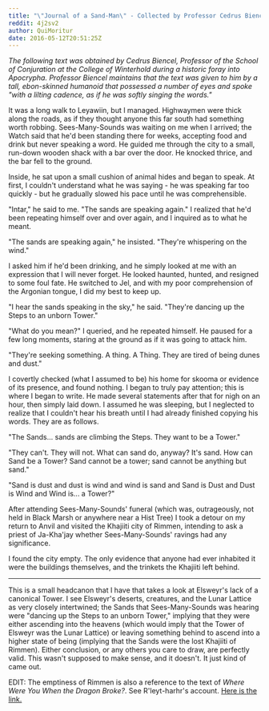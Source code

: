 ```yaml
---
title: "\"Journal of a Sand-Man\" - Collected by Professor Cedrus Biencel"
reddit: 4j2sv2
author: QuiMoritur
date: 2016-05-12T20:51:25Z
---
```


*The following text was obtained by Cedrus Biencel, Professor of the School of Conjuration at the College of Winterhold during a historic foray into Apocrypha. Professor Biencel maintains that the text was given to him by a tall, ebon-skinned humanoid that possessed a number of eyes and spoke "with a lilting cadence, as if he was softly singing the words."*

It was a long walk to Leyawiin, but I managed. Highwaymen were thick along the roads, as if they thought anyone this far south had something worth robbing. Sees-Many-Sounds was waiting on me when I arrived; the Watch said that he'd been standing there for weeks, accepting food and drink but never speaking a word. He guided me through the city to a small, run-down wooden shack with a bar over the door. He knocked thrice, and the bar fell to the ground.

Inside, he sat upon a small cushion of animal hides and began to speak. At first, I couldn't understand what he was saying - he was speaking far too quickly - but he gradually slowed his pace until he was comprehensible.

"Intar," he said to me. "The sands are speaking again." I realized that he'd been repeating himself over and over again, and I inquired as to what he meant.

"The sands are speaking again," he insisted. "They're whispering on the wind."

I asked him if he'd been drinking, and he simply looked at me with an expression that I will never forget. He looked haunted, hunted, and resigned to some foul fate. He switched to Jel, and with my poor comprehension of the Argonian tongue, I did my best to keep up.

"I hear the sands speaking in the sky," he said. "They're dancing up the Steps to an unborn Tower."

"What do you mean?" I queried, and he repeated himself. He paused for a few long moments, staring at the ground as if it was going to attack him.

"They're seeking something. A thing. A Thing. They are tired of being dunes and dust."

I covertly checked (what I assumed to be) his home for skooma or evidence of its presence, and found nothing. I began to truly pay attention; this is where I began to write. He made several statements after that for nigh on an hour, then simply laid down. I assumed he was sleeping, but I neglected to realize that I couldn't hear his breath until I had already finished copying his words. They are as follows.

"The Sands... sands are climbing the Steps. They want to be a Tower."

"They can't. They will not. What can sand do, anyway? It's sand. How can Sand be a Tower? Sand cannot be a tower; sand cannot be anything but sand."

"Sand is dust and dust is wind and wind is sand and Sand is Dust and Dust is Wind and Wind is... a Tower?"

After attending Sees-Many-Sounds' funeral (which was, outrageously, not held in Black Marsh or anywhere near a Hist Tree) I took a detour on my return to Anvil and visited the Khajiiti city of Rimmen, intending to ask a priest of Ja-Kha'jay whether Sees-Many-Sounds' ravings had any significance.

I found the city empty. The only evidence that anyone had ever inhabited it were the buildings themselves, and the trinkets the Khajiiti left behind.

---

This is a small headcanon that I have that takes a look at Elsweyr's lack of a canonical Tower. I see Elsweyr's deserts, creatures, and the Lunar Lattice as very closely intertwined; the Sands that Sees-Many-Sounds was hearing were "dancing up the Steps to an unborn Tower," implying that they were either ascending into the heavens (which would imply that the Tower of Elsweyr was the Lunar Lattice) or leaving something behind to ascend into a higher state of being (implying that the Sands were the lost Khajiiti of Rimmen). Either conclusion, or any others you care to draw, are perfectly valid. This wasn't supposed to make sense, and it doesn't. It just kind of came out.

EDIT: The emptiness of Rimmen is also a reference to the text of *Where Were You When the Dragon Broke?*. See R'leyt-harhr's account. [Here is the link.](http://www.uesp.net/wiki/Lore:Where_Were_You_..._Dragon_Broke)
